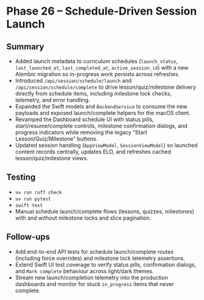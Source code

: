 # Phase 26 – Schedule-Driven Session Launch

## Summary
- Added launch metadata to curriculum schedules (`launch_status`, `last_launched_at`, `last_completed_at`, `active_session_id`) with a new Alembic migration so in-progress work persists across refreshes.
- Introduced `/api/session/schedule/launch` and `/api/session/schedule/complete` to drive lesson/quiz/milestone delivery directly from schedule items, including milestone lock checks, telemetry, and error handling.
- Expanded the Swift models and `BackendService` to consume the new payloads and exposed launch/complete helpers for the macOS client.
- Revamped the Dashboard schedule UI with status pills, start/resume/complete controls, milestone confirmation dialogs, and progress indicators while removing the legacy “Start Lesson/Quiz/Milestone” buttons.
- Updated session handling (`AppViewModel`, `SessionViewModel`) so launched content records centrally, updates ELO, and refreshes cached lesson/quiz/milestone views.

## Testing
- `uv run ruff check`
- `uv run pytest`
- `swift test`
- Manual schedule launch/complete flows (lessons, quizzes, milestones) with and without milestone locks and slice pagination.

## Follow-ups
- Add end-to-end API tests for schedule launch/complete routes (including force overrides) and milestone lock telemetry assertions.
- Extend Swift UI test coverage to verify status pills, confirmation dialogs, and `Mark complete` behaviour across light/dark themes.
- Stream new launch/completion telemetry into the production dashboards and monitor for stuck `in_progress` items that never complete.
